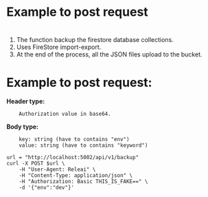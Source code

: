 # Example to post request
#
1. The function backup the firestore database collections.
2. Uses FireStore import-export.
3. At the end of the process, all the JSON files upload to the bucket.
# Example to post request:

**Header type:**
```
    Authorization value in base64.
```
**Body type:**
```
    key: string (have to contains "env")
    value: string (have to contains "keyword")
```
```
url = "http://localhost:5002/api/v1/backup"
curl -X POST $url \
    -H "User-Agent: Releai" \
    -H "Content-Type: application/json" \
    -H "Authorization: Basic THIS_IS_FAKE==" \
    -d '{"env":"dev"}'
```
